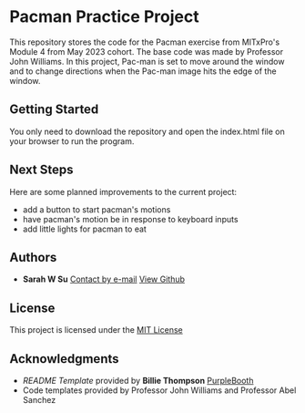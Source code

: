 # Pacman Practice Project

This repository stores the code for the Pacman exercise from MITxPro's Module 4 from May 2023 cohort. The base code was made by Professor John Williams. In this project, Pac-man is set to move around the window and to change directions when the Pac-man image hits the edge of the window.

## Getting Started

You only need to download the repository and open the index.html file on your browser
to run the program.

## Next Steps

Here are some planned improvements to the current project:

- add a button to start pacman's motions
- have pacman's motion be in response to keyboard inputs
- add little lights for pacman to eat

## Authors

  - **Sarah W Su** 
  [Contact by e-mail](sarahwu223@gmail.com)
  [View Github](https://github.com/swu223/swu223.github.io)
 
## License

This project is licensed under the [MIT License](https://opensource.org/license/mit/)

## Acknowledgments

  - *README Template* provided by **Billie Thompson** 
    [PurpleBooth](https://github.com/PurpleBooth/a-good-readme-template/blob/main/README.md)
  - Code templates provided by Professor John Williams and Professor Abel Sanchez